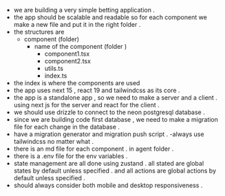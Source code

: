 - we are building a very simple betting application .
- the app should be scalable and readable so for each component we make a new file and put it in the right folder .
- the structures are
  - component (folder)
    - name of the component (folder )
      - component1.tsx
      - component2.tsx
      - utils.ts
      - index.ts
- the index is where the components are used
- the app uses next 15 , react 19 and tailwindcss as its core .
- the app is a standalone app , so we need to make a server and a client . using next js for the server and react for the client .
- we should use drizzle to connect to the neon postgresql database .
- since we are building code first database , we need to make a migration file for each change in the database .
- have a migration generator and migration push script .
  -always use tailwindcss no matter what .
- there is an md file for each component . in agent folder .
- there is a .env file for the env variables .
- state management are all done using zustand . all stated are global states by default unless specified . and all actions are global actions by default unless specified .
- should always consider both mobile and desktop responsiveness .
